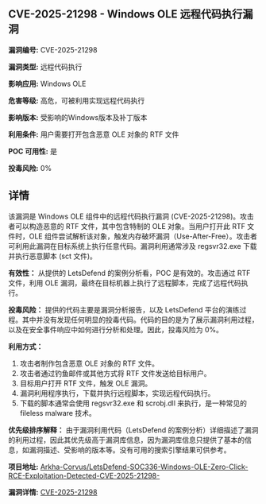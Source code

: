 ## CVE-2025-21298 - Windows OLE 远程代码执行漏洞

**漏洞编号:** CVE-2025-21298

**漏洞类型:** 远程代码执行

**影响应用:** Windows OLE

**危害等级:** 高危，可被利用实现远程代码执行

**影响版本:** 受影响的Windows版本及补丁版本

**利用条件:** 用户需要打开包含恶意 OLE 对象的 RTF 文件

**POC 可用性:** 是

**投毒风险:** 0%

## 详情

该漏洞是 Windows OLE 组件中的远程代码执行漏洞 (CVE-2025-21298)。攻击者可以构造恶意的 RTF 文件，其中包含特制的 OLE 对象。当用户打开此 RTF 文件时，OLE 组件尝试解析该对象，触发内存破坏漏洞（Use-After-Free）。攻击者可利用此漏洞在目标系统上执行任意代码。漏洞利用通常涉及 regsvr32.exe 下载并执行恶意脚本 (sct 文件)。

**有效性：**
从提供的 LetsDefend 的案例分析看，POC 是有效的。攻击通过 RTF 文件，利用 OLE 漏洞，最终在目标机器上执行了远程脚本，完成了远程代码执行。

**投毒风险：**
提供的代码主要是漏洞分析报告，以及 LetsDefend 平台的演练过程。其中并没有发现任何明显的投毒代码。代码的目的是为了展示漏洞利用过程，以及在安全事件响应中如何进行分析和处理。因此，投毒风险为 0%。

**利用方式：**
1.  攻击者制作包含恶意 OLE 对象的 RTF 文件。
2.  攻击者通过钓鱼邮件或其他方式将 RTF 文件发送给目标用户。
3.  目标用户打开 RTF 文件，触发 OLE 漏洞。
4.  漏洞利用程序执行，下载并执行远程脚本，实现远程代码执行。
5.  下载的脚本通常会使用 regsvr32.exe 和 scrobj.dll 来执行，是一种常见的 fileless malware 技术。

**优先级排序解释：**
由于漏洞利用代码（LetsDefend 的案例分析）详细描述了漏洞的利用过程，因此其优先级高于漏洞库信息，因为漏洞库信息只提供了基本的信息，如漏洞描述、受影响的版本等。没有可用的搜索引擎结果可供参考。

**项目地址:** [Arkha-Corvus/LetsDefend-SOC336-Windows-OLE-Zero-Click-RCE-Exploitation-Detected-CVE-2025-21298-](https://github.com/Arkha-Corvus/LetsDefend-SOC336-Windows-OLE-Zero-Click-RCE-Exploitation-Detected-CVE-2025-21298-)

**漏洞详情:** [CVE-2025-21298](https://nvd.nist.gov/vuln/detail/CVE-2025-21298)